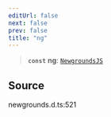 ```yaml
---
editUrl: false
next: false
prev: false
title: "ng"
---
```


> **`const`** **ng**: [`NewgroundsJS`](/api/interfaces/newgroundsjs/)

## Source

newgrounds.d.ts:521

